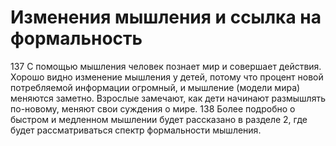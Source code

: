 # Изменения мышления и ссылка на формальность

137 С помощью мышления человек познает мир и совершает действия. Хорошо видно изменение мышления у детей, потому что процент новой потребляемой информации огромный, и мышление (модели мира) меняются заметно. Взрослые замечают, как дети начинают размышлять по-новому, меняют свои суждения о мире.
138 Более подробно о быстром и медленном мышлении будет рассказано в разделе 2, где будет рассматриваться спектр формальности мышления.
